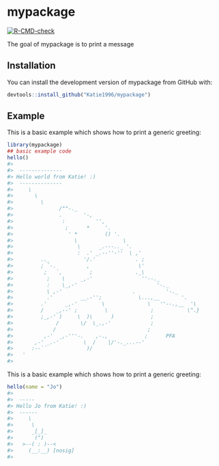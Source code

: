 
<!-- README.md is generated from README.Rmd. Please edit that file -->

# mypackage

<!-- badges: start -->

[![R-CMD-check](https://github.com/Katie1996/mypackage/workflows/R-CMD-check/badge.svg)](https://github.com/Katie1996/mypackage/actions)
<!-- badges: end -->

The goal of mypackage is to print a message

## Installation

You can install the development version of mypackage from GitHub with:

``` r
devtools::install_github("Katie1996/mypackage")
```

## Example

This is a basic example which shows how to print a generic greeting:

``` r
library(mypackage)
## basic example code
hello()
#> 
#>  -------------- 
#> Hello world from Katie! :) 
#>  --------------
#>     \
#>       \
#>         \
#>               /""-._
#>               .       '-,
#>                :          '',
#>                 ;      *     '.
#>                  ' *         () '.
#>                    \               \
#>                     \      _.---.._ '.
#>                     :  .' _.--''-''  \ ,'
#>         .._           '/.'             . ;
#>         ; `-.          ,                \'
#>          ;   `,         ;              ._\
#>           ;    \     _,-'                ''--._
#>           :    \_,-'                          '-._
#>           \ ,-'                       .          '-._
#>           .'         __.-'';            \...,__       '.
#>         .'      _,-'        \              \   ''--.,__  '\
#>         /    _,--' ;         \              ;           \^.}
#>         ;_,-' )     \  )\      )            ;
#>              /       \/  \_.,-'             ;
#>             /                              ;
#>          ,-'  _,-'''-.    ,-.,            ;      PFA
#>       ,-' _.-'        \  /    |/'-._...--'
#>      :--``             )/
#>   '
#> 
```

This is a basic example which shows how to print a generic greeting:

``` r
hello(name = "Jo")
#> 
#>  ----- 
#> Hello Jo from Katie! :) 
#>  ------ 
#>     \   
#>      \
#>      _[_]_
#>       (")
#>   >--( : )--<
#>     (__:__) [nosig]
#> 
```
